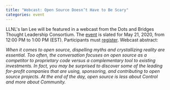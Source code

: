 ```yaml
---
title: "Webcast: Open Source Doesn’t Have to Be Scary"
categories: event
---
```


LLNL's Ian Lee will be featured in a webcast from the Dots and Bridges Thought Leadership Consortium. The [event](https://sites.google.com/view/dots-and-bridges/home#h.ek5kn275t5em) is slated for May 21, 2020, from 12:00 PM to 1:00 PM (EST). Participants must [register](https://us02web.zoom.us/webinar/register/WN_C8iPImRNRA2S11U3v03XeA). Webcast abstract:

*When it comes to open source, dispelling myths and crystallizing reality are essential. Too often, the conversation focuses on open source as a competitor to proprietary code versus a complementary tool to existing investments. In fact, you may be surprised to discover some of the leading for-profit companies that are using, sponsoring, and contributing to open source projects. At the end of the day, open source is less about Control and more about Community.*
